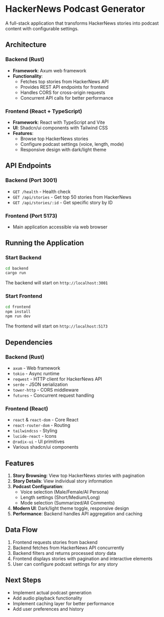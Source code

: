 # HackerNews Podcast Generator

A full-stack application that transforms HackerNews stories into podcast content with configurable settings.

## Architecture

### Backend (Rust)
- **Framework**: Axum web framework
- **Functionality**: 
  - Fetches top stories from HackerNews API
  - Provides REST API endpoints for frontend
  - Handles CORS for cross-origin requests
  - Concurrent API calls for better performance

### Frontend (React + TypeScript)
- **Framework**: React with TypeScript and Vite
- **UI**: Shadcn/ui components with Tailwind CSS
- **Features**:
  - Browse top HackerNews stories
  - Configure podcast settings (voice, length, mode)
  - Responsive design with dark/light theme

## API Endpoints

### Backend (Port 3001)
- `GET /health` - Health check
- `GET /api/stories` - Get top 50 stories from HackerNews
- `GET /api/stories/:id` - Get specific story by ID

### Frontend (Port 5173)
- Main application accessible via web browser

## Running the Application

### Start Backend
```bash
cd backend
cargo run
```
The backend will start on `http://localhost:3001`

### Start Frontend
```bash
cd frontend
npm install
npm run dev
```
The frontend will start on `http://localhost:5173`

## Dependencies

### Backend (Rust)
- `axum` - Web framework
- `tokio` - Async runtime
- `reqwest` - HTTP client for HackerNews API
- `serde` - JSON serialization
- `tower-http` - CORS middleware
- `futures` - Concurrent request handling

### Frontend (React)
- `react` & `react-dom` - Core React
- `react-router-dom` - Routing
- `tailwindcss` - Styling
- `lucide-react` - Icons
- `@radix-ui` - UI primitives
- Various shadcn/ui components

## Features

1. **Story Browsing**: View top HackerNews stories with pagination
2. **Story Details**: View individual story information
3. **Podcast Configuration**: 
   - Voice selection (Male/Female/AI Persona)
   - Length settings (Short/Medium/Long)
   - Mode selection (Summarized/All Comments)
4. **Modern UI**: Dark/light theme toggle, responsive design
5. **Performance**: Backend handles API aggregation and caching

## Data Flow

1. Frontend requests stories from backend
2. Backend fetches from HackerNews API concurrently
3. Backend filters and returns processed story data
4. Frontend displays stories with pagination and interactive elements
5. User can configure podcast settings for any story

## Next Steps

- Implement actual podcast generation
- Add audio playback functionality
- Implement caching layer for better performance
- Add user preferences and history 
